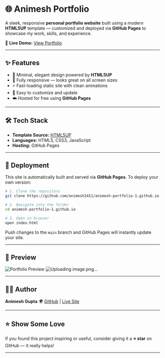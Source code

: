 # 🌐 Animesh Portfolio

A sleek, responsive **personal portfolio website** built using a modern **HTML5UP** template — customized and deployed via **GitHub Pages** to showcase my work, skills, and experience.

🔗 **Live Demo:** [View Portfolio](https://animesh2411.github.io/portfolio/)

---

## ✨ Features

* 🎨 Minimal, elegant design powered by **HTML5UP**
* 📱 Fully responsive — looks great on all screen sizes
* ⚡ Fast-loading static site with clean animations
* 🧩 Easy to customize and update
* ☁️ Hosted for free using **GitHub Pages**

---

## 🛠️ Tech Stack

* **Template Source:** [HTML5UP](https://html5up.net)
* **Languages:** HTML5, CSS3, JavaScript
* **Hosting:** GitHub Pages

---

## 🚀 Deployment

This site is automatically built and served via **GitHub Pages**.
To deploy your own version:

```bash
# 1. Clone the repository
git clone https://github.com/animesh2411/animesh-portfolio-1.github.io.git

# 2. Navigate into the folder
cd animesh-portfolio-1.github.io

# 3. Open in browser
open index.html
```

Push changes to the `main` branch and GitHub Pages will instantly update your site.

---

## 📸 Preview

![Portfolio Preview](https://github.com/animesh2411/animesh-portfolio-1.github.io/raw/main/preview.png)
![Uploading image.png…]()

---

## 🧑‍💻 Author

**Animesh Gupta**
🌍 [GitHub](https://github.com/animesh2411) | [Live Site](https://animesh2411.github.io/portfolio/)

---

## ⭐ Show Some Love

If you found this project inspiring or useful, consider giving it a **⭐ star** on GitHub — it really helps!

---
